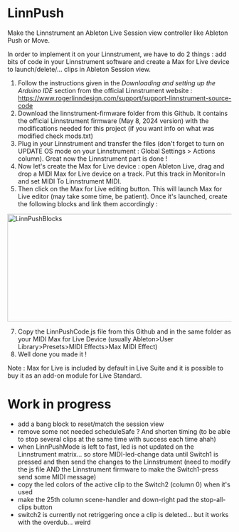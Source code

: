 # LinnPush
Make the Linnstrument an Ableton Live Session view controller like Ableton Push or Move.

In order to implement it on your Linnstrument, we have to do 2 things : add bits of code in your Linnstrument software and create a Max for Live device to launch/delete/... clips in Ableton Session view.

1. Follow the instructions given in the _Downloading and setting up the Arduino IDE_ section from the official Linnstrument website : https://www.rogerlinndesign.com/support/support-linnstrument-source-code
2. Download the linnstrument-firmware folder from this Github. It contains the official Linnstrument firmware (May 8, 2024 version) with the modifications needed for this project (if you want info on what was modified check mods.txt)
3. Plug in your Linnstrument and transfer the files (don't forget to turn on UPDATE OS mode on your Linnstrument : Global Settings > Actions column). Great now the Linnstrument part is done !
4. Now let's create the Max for Live device : open Ableton Live, drag and drop a MIDI Max for Live device on a track. Put this track in Monitor=In and set MIDI To Linnstrument MIDI.
5. Then click on the Max for Live editing button. This will launch Max for Live editor (may take some time, be patient). Once it's launched, create the following blocks and link them accordingly :

<img width="717" height="242" alt="LinnPushBlocks" src="https://github.com/user-attachments/assets/1245e974-0c91-48e8-a36c-12fdffb19769" />

7. Copy the LinnPushCode.js file from this Github and in the same folder as your MIDI Max for Live Device (usually Ableton>User Library>Presets>MIDI Effects>Max MIDI Effect)
8. Well done you made it !

Note : Max for Live is included by default in Live Suite and it is possible to buy it as an add-on module for Live Standard.

# Work in progress

- add a bang block to reset/match the session view
- remove some not needed scheduleSafe ? And shorten timing (to be able to stop several clips at the same time with success each time ahah)
- when LinnPushMode is left to fast, led is not updated on the Linnstrument matrix... so store MIDI-led-change data until Switch1 is pressed and then send the changes to the Linnstrument (need to modify the js file AND the Linnstrument firmware to make the Switch1-press send some MIDI message)
- copy the led colors of the active clip to the Switch2 (column 0) when it's used
- make the 25th column scene-handler and down-right pad the stop-all-clips button
- switch2 is currently not retriggering once a clip is deleted... but it works with the overdub... weird
